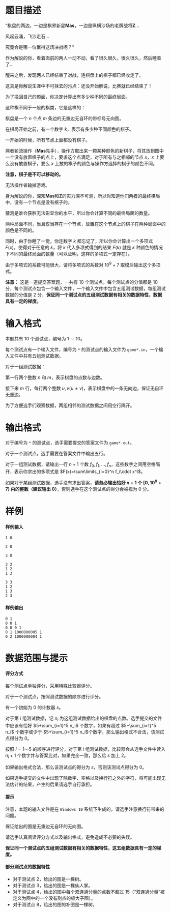 
# 题目描述

“棋盘的两边，一边是棋界新星**Mas**，一边是纵横沙场的老牌战将**Z**...

风起云涌，飞沙走石...

究竟会是哪一位赢得这场决战呢？”

作为解说的你，看着面前的两人一动不动，看了很久很久，很久很久，然后睡着了...

醒来之后，发现两人已经结束了对战，连棋盘上的棋子都已经收走了。

这真是你解说生涯中不可抹去的污点：还没开始解说，比赛就已经结束了！

为了挽回自己的颜面，你决定计算出有多少种不同的最终局面。

这种棋不同于一般的棋类，它是这样的：

棋盘是一个 $n$ 个点 $m$ 条边的无重边无自环的带标号无向图。

在棋局开始之前，有一个数字 $k$，表示有多少种不同颜色的棋子。

一开始的时候，所有节点上面都没有棋子。

两者轮流操作（**Mas**先手），操作方取出来一颗某种颜色的新棋子，将其放到图中一个没有放置棋子的点上，要求这个点满足，对于所有与之相邻的节点 $x$，$x$ 上要么没有放置棋子，要么 $x$ 上放的棋子的颜色与操作方选择的棋子的颜色不同。

**注意，棋子是不可以移动的。**

无法操作者输掉游戏。

身为解说的你，深知**Mas**和**Z**的实力深不可测，所以你知道他们两者的最终棋局中，没有一个节点是没有棋子的。

猜测是谁会获胜无法彰显你的水平，所以你会计算不同的最终局面的数量。

两种局面不同，当且仅当存在一个节点，放置在这个节点上的棋子在两种局面中的颜色是不同的。

同时，由于你睡了一觉，你连数字 $k$ 都忘记了，所以你会计算出一个多项式 $F(x)$，使得对于任意的 $k$，将 $k$ 代入多项式得到的结果 $F(k)$ 就是 $k$ 种颜色的情况下不同的最终局面的数量（可以证明，这样的多项式一定存在）。

由于多项式的系数可能很大，请将多项式的系数对 $10^9+7$ 取模后输出这个多项式。

**注意：** 这是一道提交答案题，一共有 $10$ 个测试点，每个测试点的分值都是 $10$ 分，每个测试点包含一个输入文件，一个输入文件中包含五组测试数据，每组测试数据的分值是 $2$ 分，**保证同一个测试点的五组测试数据有相关的数据特性，数据具有一定的梯度。**





# 输入格式

本题共有 $10$ 个测试点，编号为 $1\sim 10$。

每个测试点有一个输入文件，编号为 `*` 的测试点的输入文件为 `game*.in`，一个输入文件中共有五组测试数据。

对于一组测试数据：

第一行两个整数 $n$ 和 $m$，表示棋盘的点数与边数。

接下来 $m$ 行，每行两个整数 $u,v(u\neq v)$，表示棋盘中的一条无向边，保证无自环无重边。

为了方便选手们观察数据，两组相邻的测试数据之间用空行隔开。


# 输出格式

对于编号为 `*` 的测试点，选手需要提交的答案文件为 `game*.out`。

对于一个测试点，选手需要在答案文件中输出五行。

对于一组测试数据，请输出一行 $n+1$ 个数 $f_0,f_1,\dots,f_n$，这些数字之间用空格隔开，表示你求出的多项式是 $F(x)=\sum\limits_{i=0}^n f_i\cdot x^i$。

如果对于某组测试数据，选手没有求出答案，**请务必输出恰好 $n+1$ 个 $[0,10^9+7)$ 内的整数（建议输出 $0$）**，否则选手在这个测试点的得分会被视为 $0$ 分。

# 样例

#### 样例输入
```
1 0

2 0

3 0

3 2
1 2
1 3

3 3
1 2
1 3
2 3
```
#### 样例输出
```
0 1
0 0 1
0 0 0 1
0 1 1000000005 1
0 2 1000000004 1
```



# 数据范围与提示

#### 评分方式

每个测试点单独评分，采用特殊比较器评分。

对于一个测试点，按照测试数据的顺序进行评分。

有一个初始为 $0$ 的计数器 $s$。

对于第 $i$ 组测试数据，记 $n_i$ 为这组测试数据给出的棋盘的点数。选手提交的文件中应该有恰好 $5+\sum_{i=1}^5 n_i$ 个数字，如果有超过 $5+\sum_{i=1}^5 n_i$ 个数字或少于 $5+\sum_{i=1}^5 n_i$个数字，那么输出格式不合法，该测试点得分为 $0$。

按照 $i=1\cdots 5$ 的顺序进行评分，对于第 $i$ 组测试数据，比较器会从选手文件中读入 $n_i+1$ 个数字并与答案比对，如果完全一致，那么给 $s$ 加上 $2$。

如果输出格式合法，那么该测试点的得分为 $s$，否则该测试点得分为 $0$。

如果选手提交的文件中出现了除数字、空格以及换行符之外的字符，将可能出现无法估计的结果，产生的后果请选手自行承担。

#### 提示

注意，本题的输入文件是在 `Windows 10` 系统下生成的，请选手注意换行符带来的问题。

保证给出的图是无重边无自环的无向图。

请选手认真阅读评分方式以及输出格式，避免造成不必要的失误。

**保证同一个测试点的五组测试数据有相关的数据特性，这五组数据具有一定的梯度。**

#### 部分测试点的数据特性

* 对于测试点 $2$，给出的图是一棵树。
* 对于测试点 $3$，给出的图是一棵仙人掌。
* 对于测试点 $4$，给出的图中每个双连通分量的点数不超过 $15$（“双连通分量”被定义为图中的一个没有割点的极大子图）。
* 对于测试点 $8$，给出的图的补图是一棵树。


